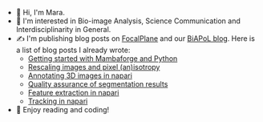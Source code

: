 - 👋 Hi, I'm Mara.
- 🚀 I'm interested in Bio-image Analysis, Science Communication and Interdisciplinarity in General.
- ✍️ I'm publishing blog posts on [FocalPlane](https://focalplane.biologists.com/author/marabuuu/) and our [BiAPoL blog](https://github.com/BiAPoL/blog).
  Here is a list of blog posts I already wrote:
  * [Getting started with Mambaforge and Python ](https://biapol.github.io/blog/mara_lampert/getting_started_with_mambaforge_and_python/readme.html)
  * [Rescaling images and pixel (an)isotropy](https://focalplane.biologists.com/2023/03/02/rescaling-images-and-pixel-anisotropy/)
  * [Annotating 3D images in napari](https://focalplane.biologists.com/2023/03/30/annotating-3d-images-in-napari/)
  * [Quality assurance of segmentation results](https://focalplane.biologists.com/2023/04/13/quality-assurance-of-segmentation-results/)
  * [Feature extraction in napari](https://focalplane.biologists.com/2023/05/03/feature-extraction-in-napari/)
  * [Tracking in napari](https://focalplane.biologists.com/2023/06/01/tracking-in-napari/)
- 🌻 Enjoy reading and coding! 
